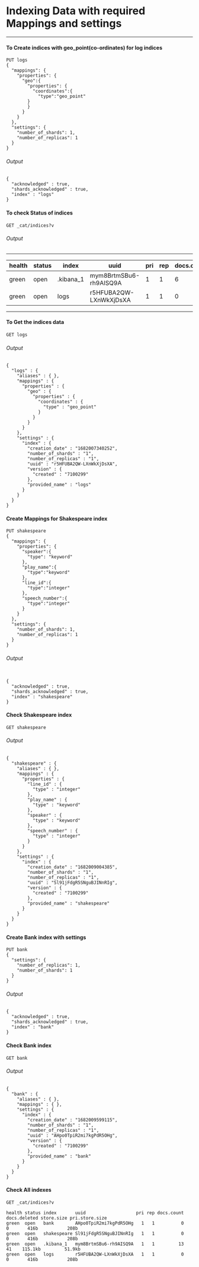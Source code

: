 # Indexing Data with required Mappings and settings

___
#### To Create indices with geo_point(co-ordinates) for log indices

````
PUT logs
{
  "mappings": {
    "properties": {
      "geo":{
        "properties": {
          "coordinates":{
            "type":"geo_point"
        }
        }
      }
    }
  },
  "settings": {
    "number_of_shards": 1,
    "number_of_replicas": 1
  }
}
````
###### Output
````
{
  "acknowledged" : true,
  "shards_acknowledged" : true,
  "index" : "logs"
}
````
#### To check Status of indices

````
GET _cat/indices?v
````
###### Output

---------------------------------------------------------------------------------------------------------------------------------------
|health|  status |   index      |  uuid                   |  pri | rep |  docs.count | docs.deleted  |  store.size  |   pri.store.size|
|------|---------|--------------|-------------------------|------|-----|-------------|---------------|--------------|-----------------|
|green |   open  |  .kibana_1   |  mym8BrtmSBu6-rh9AISQ9A |  1   |  1  |   6         |    5          |    115.2kb   |      54.1kb     |
|green |   open  |  logs        |  r5HFUBA2QW-LXnWkXjDsXA |  1   |  1  |   0         |    0          |    115.2kb   |      54.1kb     |
---------------------------------------------------------------------------------------------------------------------------------------

#### To Get the indices data

````
GET logs
````
###### Output

````
{
  "logs" : {
    "aliases" : { },
    "mappings" : {
      "properties" : {
        "geo" : {
          "properties" : {
            "coordinates" : {
              "type" : "geo_point"
            }
          }
        }
      }
    },
    "settings" : {
      "index" : {
        "creation_date" : "1682007340252",
        "number_of_shards" : "1",
        "number_of_replicas" : "1",
        "uuid" : "r5HFUBA2QW-LXnWkXjDsXA",
        "version" : {
          "created" : "7100299"
        },
        "provided_name" : "logs"
      }
    }
  }
}
````

#### Create Mappings for Shakespeare index
````
PUT shakespeare
{
  "mappings": {
    "properties": {
      "speaker":{
        "type": "keyword"
      },
      "play_name":{
        "type":"keyword"
      },
      "line_id":{
        "type":"integer"
      },
      "speech_number":{
        "type":"integer"
      }
    }
  },
  "settings": {
    "number_of_shards": 1,
    "number_of_replicas": 1
  }
}

````
###### Output

````

{
  "acknowledged" : true,
  "shards_acknowledged" : true,
  "index" : "shakespeare"
}

````
#### Check Shakespeare index
````
GET shakespeare
````
###### Output
````
{
  "shakespeare" : {
    "aliases" : { },
    "mappings" : {
      "properties" : {
        "line_id" : {
          "type" : "integer"
        },
        "play_name" : {
          "type" : "keyword"
        },
        "speaker" : {
          "type" : "keyword"
        },
        "speech_number" : {
          "type" : "integer"
        }
      }
    },
    "settings" : {
      "index" : {
        "creation_date" : "1682009004385",
        "number_of_shards" : "1",
        "number_of_replicas" : "1",
        "uuid" : "Sl91jFdgR5SNguBJINnRIg",
        "version" : {
          "created" : "7100299"
        },
        "provided_name" : "shakespeare"
      }
    }
  }
}
````
#### Create Bank index with settings
````
PUT bank
{
  "settings": {
    "number_of_replicas": 1,
    "number_of_shards": 1
  }
}

````
###### Output
````
{
  "acknowledged" : true,
  "shards_acknowledged" : true,
  "index" : "bank"
}
````
#### Check Bank index
````
GET bank
````

###### Output

````
{
  "bank" : {
    "aliases" : { },
    "mappings" : { },
    "settings" : {
      "index" : {
        "creation_date" : "1682009599115",
        "number_of_shards" : "1",
        "number_of_replicas" : "1",
        "uuid" : "AHpo0TpiR2mi7kgPdR5OHg",
        "version" : {
          "created" : "7100299"
        },
        "provided_name" : "bank"
      }
    }
  }
}
````
#### Check All indexes
````
GET _cat/indices?v
````

````
health status index       uuid                   pri rep docs.count docs.deleted store.size pri.store.size
green  open   bank        AHpo0TpiR2mi7kgPdR5OHg   1   1          0            0       416b           208b
green  open   shakespeare Sl91jFdgR5SNguBJINnRIg   1   1          0            0       416b           208b
green  open   .kibana_1   mym8BrtmSBu6-rh9AISQ9A   1   1         13           41    115.1kb         51.9kb
green  open   logs        r5HFUBA2QW-LXnWkXjDsXA   1   1          0            0       416b           208b
````







